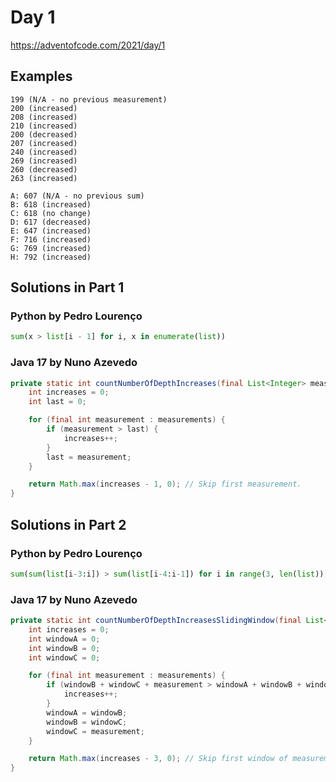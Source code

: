 # Day 1

https://adventofcode.com/2021/day/1

## Examples

```
199 (N/A - no previous measurement)
200 (increased)
208 (increased)
210 (increased)
200 (decreased)
207 (increased)
240 (increased)
269 (increased)
260 (decreased)
263 (increased)
```

```
A: 607 (N/A - no previous sum)
B: 618 (increased)
C: 618 (no change)
D: 617 (decreased)
E: 647 (increased)
F: 716 (increased)
G: 769 (increased)
H: 792 (increased)
```

## Solutions in Part 1

### Python by Pedro Lourenço

```python
sum(x > list[i - 1] for i, x in enumerate(list))
```

### Java 17 by Nuno Azevedo

```java
private static int countNumberOfDepthIncreases(final List<Integer> measurements) {
    int increases = 0;
    int last = 0;

    for (final int measurement : measurements) {
        if (measurement > last) {
            increases++;
        }
        last = measurement;
    }

    return Math.max(increases - 1, 0); // Skip first measurement.
}
```

## Solutions in Part 2

### Python by Pedro Lourenço

```python
sum(sum(list[i-3:i]) > sum(list[i-4:i-1]) for i in range(3, len(list)))
```

### Java 17 by Nuno Azevedo

```java
private static int countNumberOfDepthIncreasesSlidingWindow(final List<Integer> measurements) {
    int increases = 0;
    int windowA = 0;
    int windowB = 0;
    int windowC = 0;

    for (final int measurement : measurements) {
        if (windowB + windowC + measurement > windowA + windowB + windowC) {
            increases++;
        }
        windowA = windowB;
        windowB = windowC;
        windowC = measurement;
    }

    return Math.max(increases - 3, 0); // Skip first window of measurements.
}
```
